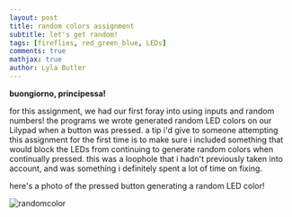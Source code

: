 ```yaml
---
layout: post
title: random colors assignment
subtitle: let's get random!
tags: [fireflies, red_green_blue, LEDs]
comments: true
mathjax: true
author: Lyla Butler
---
```


**buongiorno, principessa!**

for this assignment, we had our first foray into using inputs and random numbers! the programs we wrote generated random LED colors on our Lilypad when a button was pressed.
a tip i'd give to someone attempting this assignment for the first time is to make sure i included something that would block the LEDs from continuing to generate random colors when continually pressed. this was a loophole that i hadn't previously taken into account, and was something i definitely spent a lot of time on fixing.

here's a photo of the pressed button generating a random LED color!

![randomcolor](https://lylafbutler.github.io/assets/img/randomcolor.jpg)
